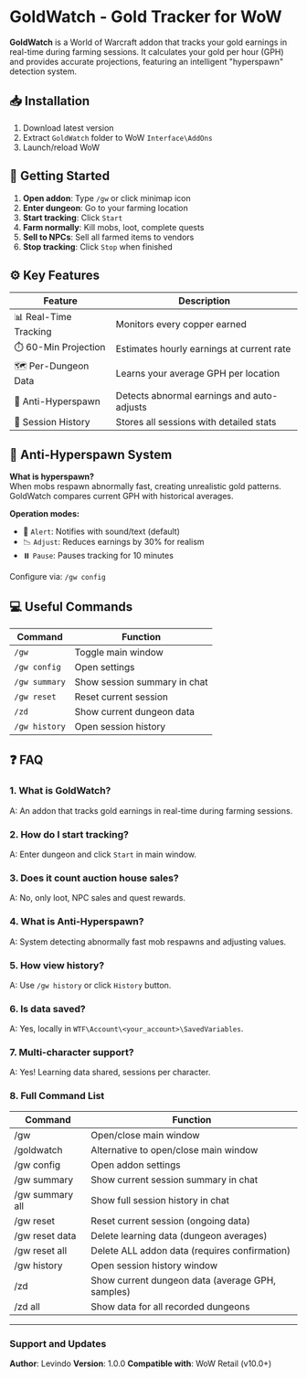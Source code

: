 # GoldWatch - Gold Tracker for WoW

**GoldWatch** is a World of Warcraft addon that tracks your gold earnings in real-time during farming sessions. It calculates your gold per hour (GPH) and provides accurate projections, featuring an intelligent "hyperspawn" detection system.

## 📥 Installation
1. Download latest version
2. Extract `GoldWatch` folder to WoW `Interface\AddOns`
3. Launch/reload WoW

## 🚀 Getting Started
1. **Open addon**: Type `/gw` or click minimap icon
2. **Enter dungeon**: Go to your farming location
3. **Start tracking**: Click `Start`
4. **Farm normally**: Kill mobs, loot, complete quests
5. **Sell to NPCs**: Sell all farmed items to vendors
6. **Stop tracking**: Click `Stop` when finished

## ⚙️ Key Features
| Feature | Description |
|---------|-----------|
| 📊 Real-Time Tracking | Monitors every copper earned |
| ⏱️ 60-Min Projection | Estimates hourly earnings at current rate |
| 🗺️ Per-Dungeon Data | Learns your average GPH per location |
| 🚨 Anti-Hyperspawn | Detects abnormal earnings and auto-adjusts |
| 📜 Session History | Stores all sessions with detailed stats |

## 🚨 Anti-Hyperspawn System
**What is hyperspawn?**  
When mobs respawn abnormally fast, creating unrealistic gold patterns. GoldWatch compares current GPH with historical averages.

**Operation modes:**
- 🔔 `Alert`: Notifies with sound/text (default)
- 📉 `Adjust`: Reduces earnings by 30% for realism
- ⏸️ `Pause`: Pauses tracking for 10 minutes

Configure via: `/gw config`

## 💻 Useful Commands
| Command | Function |
|---------|--------|
| `/gw` | Toggle main window |
| `/gw config` | Open settings |
| `/gw summary` | Show session summary in chat |
| `/gw reset` | Reset current session |
| `/zd` | Show current dungeon data |
| `/gw history` | Open session history |

## ❓ FAQ

### 1. What is GoldWatch?
A: An addon that tracks gold earnings in real-time during farming sessions.

### 2. How do I start tracking?
A: Enter dungeon and click `Start` in main window.

### 3. Does it count auction house sales?
A: No, only loot, NPC sales and quest rewards.

### 4. What is Anti-Hyperspawn?
A: System detecting abnormally fast mob respawns and adjusting values.

### 5. How view history?
A: Use `/gw history` or click `History` button.

### 6. Is data saved?
A: Yes, locally in `WTF\Account\<your_account>\SavedVariables`.

### 7. Multi-character support?
A: Yes! Learning data shared, sessions per character.

### 8. Full Command List
| Command | Function |
|---------|--------|
| /gw | Open/close main window |
| /goldwatch | Alternative to open/close main window |
| /gw config | Open addon settings |
| /gw summary | Show current session summary in chat |
| /gw summary all | Show full session history in chat |
| /gw reset | Reset current session (ongoing data) |
| /gw reset data | Delete learning data (dungeon averages) |
| /gw reset all | Delete ALL addon data (requires confirmation) |
| /gw history | Open session history window |
| /zd | Show current dungeon data (average GPH, samples) |
| /zd all | Show data for all recorded dungeons |


---

### Support and Updates
**Author**: Levindo 
**Version**: 1.0.0 
**Compatible with**: WoW Retail (v10.0+)